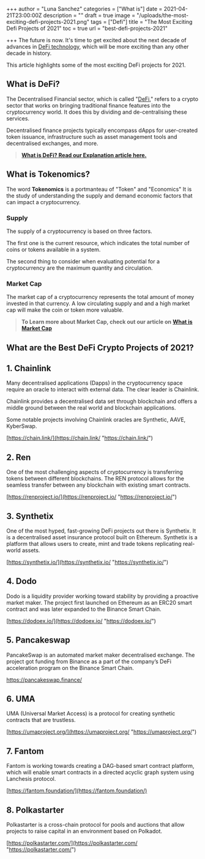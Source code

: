 +++
author = "Luna Sanchez"
categories = ["What is"]
date = 2021-04-21T23:00:00Z
description = ""
draft = true
image = "/uploads/the-most-exciting-defi-projects-2021.png"
tags = ["Defi"]
title = "The Most Exciting Defi Projects of 2021"
toc = true
url = "best-defi-projects-2021"

+++
The future is now. It's time to get excited about the next decade of advances in [DeFi technology](/defi-explained), which will be more exciting than any other decade in history.  

This article highlights some of the most exciting DeFi projects for 2021.

## What is DeFi?

The Decentralised Financial sector, which is called "[DeFi](/defi-explained)," refers to a crypto sector that works on bringing traditional finance features into the cryptocurrency world. It does this by dividing and de-centralising these services.

Decentralised finance projects typically encompass dApps for user-created token issuance, infrastructure such as asset management tools and decentralised exchanges, and more.

> [**What is DeFi? Read our Explanation article here.**](/defi-explained)

## What is Tokenomics?

The word **Tokenomics** is a portmanteau of "Token" and "Economics" It is the study of understanding the supply and demand economic factors that can impact a cryptocurrency. 

### Supply

The supply of a cryptocurrency is based on three factors.

The first one is the current resource, which indicates the total number of coins or tokens available in a system.

The second thing to consider when evaluating potential for a cryptocurrency are the maximum quantity and circulation.

### Market Cap

The market cap of a cryptocurrency represents the total amount of money invested in that currency.  A low circulating supply and and a high market cap will make the coin or token more valuable.

> **To Learn more about Market Cap, check out our article on** [**What is Market Cap**](/what-is-market-cap-crypto)

## What are the Best DeFi Crypto Projects of 2021?

## 1. Chainlink

Many decentralised applications (Dapps) in the cryptocurrency space require an oracle to interact with external data. The clear leader is Chainlink.

Chainlink provides a decentralised data set through blockchain and offers a middle ground between the real world and blockchain applications.

Some notable projects involving Chainlink oracles are Synthetic, AAVE, KyberSwap.

[https://chain.link/](https://chain.link/ "https://chain.link/")

## 2. Ren

One of the most challenging aspects of cryptocurrency is transferring tokens between different blockchains. The REN protocol allows for the seamless transfer between any blockchain with existing smart contracts.

[https://renproject.io/](https://renproject.io/ "https://renproject.io/")

## 3. Synthetix

One of the most hyped, fast-growing DeFi projects out there is Synthetix. It is a decentralised asset insurance protocol built on Ethereum.  Synthetix is a platform that allows users to create, mint and trade tokens replicating real-world assets.

[https://synthetix.io/](https://synthetix.io/ "https://synthetix.io/")

## 4. Dodo

Dodo is a liquidity provider working toward stability by providing a proactive market maker. The project first launched on Ethereum as an ERC20 smart contract and was later expanded to the Binance Smart Chain.

[https://dodoex.io/](https://dodoex.io/ "https://dodoex.io/")

## 5. Pancakeswap

PancakeSwap is an automated market maker decentralised exchange. The project got funding from Binance as a part of the company’s DeFi acceleration program on the Binance Smart Chain.

[https://pancakeswap.finance/ ](https://pancakeswap.finance/)

## 6. UMA

UMA (Universal Market Access) is a protocol for creating synthetic contracts that are trustless.

[https://umaproject.org/](https://umaproject.org/ "https://umaproject.org/")

## 7. Fantom

Fantom is working towards creating a DAG-based smart contract platform, which will enable smart contracts in a directed acyclic graph system using Lanchesis protocol.

[https://fantom.foundation/](https://fantom.foundation/)

## 8. Polkastarter

Polkastarter is a cross-chain protocol for pools and auctions that allow projects to raise capital in an environment based on Polkadot.

[https://polkastarter.com/](https://polkastarter.com/ "https://polkastarter.com/")